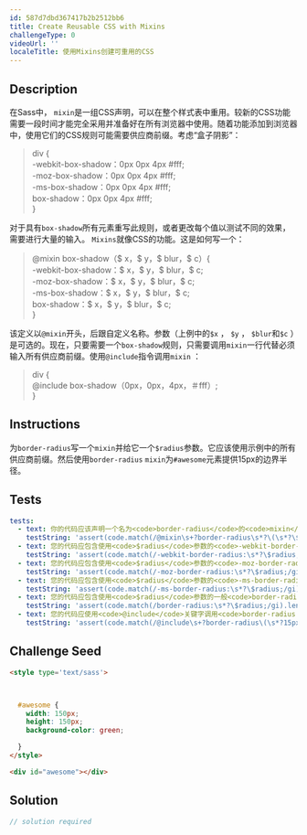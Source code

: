 ```yaml
---
id: 587d7dbd367417b2b2512bb6
title: Create Reusable CSS with Mixins
challengeType: 0
videoUrl: ''
localeTitle: 使用Mixins创建可重用的CSS
---
```


## Description
<section id="description">在Sass中， <code>mixin</code>是一组CSS声明，可以在整个样式表中重用。较新的CSS功能需要一段时间才能完全采用并准备好在所有浏览器中使用。随着功能添加到浏览器中，使用它们的CSS规则可能需要供应商前缀。考虑“盒子阴影”： <blockquote> div { <br> -webkit-box-shadow：0px 0px 4px #fff; <br> -moz-box-shadow：0px 0px 4px #fff; <br> -ms-box-shadow：0px 0px 4px #fff; <br> box-shadow：0px 0px 4px #fff; <br> } </blockquote>对于具有<code>box-shadow</code>所有元素重写此规则，或者更改每个值以测试不同的效果，需要进行大量的输入。 <code>Mixins</code>就像CSS的功能。这是如何写一个： <blockquote> @mixin box-shadow（$ x，$ y，$ blur，$ c）{ <br> -webkit-box-shadow：$ x，$ y，$ blur，$ c; <br> -moz-box-shadow：$ x，$ y，$ blur，$ c; <br> -ms-box-shadow：$ x，$ y，$ blur，$ c; <br> box-shadow：$ x，$ y，$ blur，$ c; <br> } </blockquote>该定义以<code>@mixin</code>开头，后跟自定义名称。参数（上例中的<code>$x</code> ， <code>$y</code> ， <code>$blur</code>和<code>$c</code> ）是可选的。现在，只要需要一个<code>box-shadow</code>规则，只需要调用<code>mixin</code>一行代替必须输入所有供应商前缀。使用<code>@include</code>指令调用<code>mixin</code> ： <blockquote> div { <br> @include box-shadow（0px，0px，4px，＃fff）; <br> } </blockquote></section>

## Instructions
<section id="instructions">为<code>border-radius</code>写一个<code>mixin</code>并给它一个<code>$radius</code>参数。它应该使用示例中的所有供应商前缀。然后使用<code>border-radius</code> <code>mixin</code>为<code>#awesome</code>元素提供15px的边界半径。 </section>

## Tests
<section id='tests'>

```yml
tests:
  - text: 你的代码应该声明一个名为<code>border-radius</code>的<code>mixin</code> ，它有一个名为<code>$radius</code>的参数。
    testString: 'assert(code.match(/@mixin\s+?border-radius\s*?\(\s*?\$radius\s*?\)\s*?{/gi), "Your code should declare a <code>mixin</code> named <code>border-radius</code> which has a parameter named <code>$radius</code>.");'
  - text: 您的代码应包含使用<code>$radius</code>参数的<code>-webkit-border-radius</code> vendor前缀。
    testString: 'assert(code.match(/-webkit-border-radius:\s*?\$radius;/gi), "Your code should include the <code>-webkit-border-radius</code> vendor prefix that uses the <code>$radius</code> parameter.");'
  - text: 您的代码应包含使用<code>$radius</code>参数的<code>-moz-border-radius</code> vendor前缀。
    testString: 'assert(code.match(/-moz-border-radius:\s*?\$radius;/gi), "Your code should include the <code>-moz-border-radius</code> vendor prefix that uses the <code>$radius</code> parameter.");'
  - text: 您的代码应包含使用<code>$radius</code>参数的<code>-ms-border-radius</code> vendor前缀。
    testString: 'assert(code.match(/-ms-border-radius:\s*?\$radius;/gi), "Your code should include the <code>-ms-border-radius</code> vendor prefix that uses the <code>$radius</code> parameter.");'
  - text: 您的代码应包含使用<code>$radius</code>参数的一般<code>border-radius</code>规则。
    testString: 'assert(code.match(/border-radius:\s*?\$radius;/gi).length == 4, "Your code should include the general <code>border-radius</code> rule that uses the <code>$radius</code> parameter.");'
  - text: 您的代码应使用<code>@include</code>关键字调用<code>border-radius mixin</code> ，将其设置为15px。
    testString: 'assert(code.match(/@include\s+?border-radius\(\s*?15px\s*?\);/gi), "Your code should call the <code>border-radius mixin</code> using the <code>@include</code> keyword, setting it to 15px.");'

```

</section>

## Challenge Seed
<section id='challengeSeed'>

<div id='html-seed'>

```html
<style type='text/sass'>



  #awesome {
    width: 150px;
    height: 150px;
    background-color: green;

  }
</style>

<div id="awesome"></div>

```

</div>



</section>

## Solution
<section id='solution'>

```js
// solution required
```
</section>
